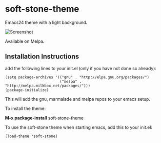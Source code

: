 soft-stone-theme
===================

Emacs24 theme with a light background.

![Screenshot](https://github.com/mswift42/soft-stone-theme/raw/master/Screenshot.png)

Available on Melpa.

Installation Instructions
-------------------------

add the following lines to your init.el (only if you have not done so already):

    (setq package-archives '(("gnu" . "http://elpa.gnu.org/packages/")
	                         ("melpa" . "http://melpa.milkbox.net/packages/")))
    (package-initialize)



This will add the gnu, marmalade and melpa repos to your emacs setup.

To install the theme:

**M-x package-install** soft-stone-theme


To use the soft-stone theme when starting emacs, add this to your init.el:

    (load-theme 'soft-stone)


